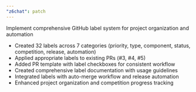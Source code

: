 ```yaml
---
"z6chat": patch
---
```


Implement comprehensive GitHub label system for project organization and automation

- Created 32 labels across 7 categories (priority, type, component, status, competition, release, automation)
- Applied appropriate labels to existing PRs (#3, #4, #5)
- Added PR template with label checkboxes for consistent workflow
- Created comprehensive label documentation with usage guidelines
- Integrated labels with auto-merge workflow and release automation
- Enhanced project organization and competition progress tracking
